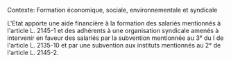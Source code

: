 Contexte: Formation économique, sociale, environnementale et syndicale

L'Etat apporte une aide financière à la formation des salariés mentionnés à l'article L. 2145-1 et des adhérents à une organisation syndicale amenés à intervenir en faveur des salariés par la subvention mentionnée au 3° du I de l'article L. 2135-10 et par une subvention aux instituts mentionnés au 2° de l'article L. 2145-2.